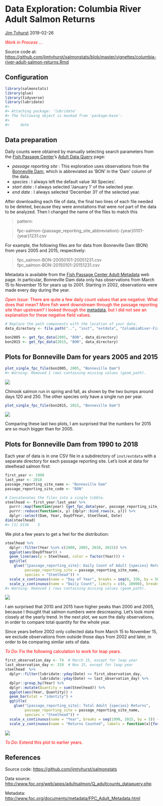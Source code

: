 Data Exploration: Columbia River Adult Salmon Returns
================
[Jim Tyhurst](https://www.jimtyhurst.com/#home)
2019-02-26

<span style="color:red">*Work in Process* …</span>

Source code at:
<https://github.com/jimtyhurst/salmonstats/blob/master/vignettes/columbia-river-adult-salmon-returns.Rmd>

## Configuration

``` r
library(salmonstats)
library(glue)
library(tidyverse)
library(lubridate)
#> 
#> Attaching package: 'lubridate'
#> The following object is masked from 'package:base':
#> 
#>     date
```

## Data preparation

Daily counts were obtained by manually selecting search parameters from
the [Fish Passage Center](http://www.fpc.org/)’s [Adult Data
Query](http://www.fpc.org/web/apps/adultsalmon/Q_adultcounts_dataquery.php)
page:

  - *passage reporting site* : This exploration uses observations from
    the [Bonneville Dam](https://www.nwp.usace.army.mil/bonneville/),
    which is abbreviated as ‘BON’ in the ‘Dam’ column of the data.
  - *species* : I always left the default value ‘All Species’.
  - *start date* : I always selected ‘January 1’ of the selected year.
  - *end date* : I always selected ‘December 31’ of the selected year.

After downloading each file of data, the final two lines of each file
needed to be deleted, because they were annotations that were *not* part
of the data to be analyzed. Then I changed the name of the files to
match this
> pattern:

> fpc-salmon-{passage\_reporting\_site\_abbreviation}-{year}0101-{year}1231.csv

For example, the following files are for data from Bonneville Dam (BON)
from years 2005 and 2015, respectively:

> fpc\_salmon-BON-20050101-20051231.csv  
> fpc\_salmon-BON-20150101-20151231.csv

Metadata is available from the [Fish Passage Center Adult
Metadata](http://www.fpc.org/documents/metadata/FPC_Adult_Metadata.html)
web page. In particular, Bonneville Dam data only has observations from
March 15 to November 15 for years up to 2001. Starting in 2002,
observations were made every day during the year.

<span style="color:red">*Open Issue*: There are quite a few daily count
values that are negative. What does that mean? More fish went downstream
through the passage reporting site than upstream? I looked through the
[metadata](http://www.fpc.org/documents/metadata/FPC_Adult_Metadata.html),
but I did not see an explanation for these negative field values.</span>

``` r
# Replace the path components with the location of your data.
data_directory <- file.path("..", "inst", "extdata", "ColumbiaRiver-FishPassageCenter", "BonnevilleDam")

bon2005 <- get_fpc_data(2005, "BON", data_directory)
bon2015 <- get_fpc_data(2015, "BON", data_directory)
```

## Plots for Bonneville Dam for years 2005 and 2015

``` r
plot_single_fpc_file(bon2005, 2005, "Bonneville Dam")
#> Warning: Removed 1 rows containing missing values (geom_path).
```

<img src="columbia-river-adult-salmon-returns_files/figure-gfm/unnamed-chunk-3-1.png" style="display: block; margin: auto;" />

Chinook salmon run in spring and fall, as shown by the two bumps around
days 120 and 250. The other species only have a single run per
year.

``` r
plot_single_fpc_file(bon2015, 2015, "Bonneville Dam")
```

<img src="columbia-river-adult-salmon-returns_files/figure-gfm/unnamed-chunk-4-1.png" style="display: block; margin: auto;" />

Comparing these last two plots, I am surprised that the numbers for 2015
are so much bigger than for 2005.

## Plots for Bonneville Dam from 1990 to 2018

Each year of data is in one CSV file in a subdirectory of `inst/extdata`
with a separate directory for each passage reporting site. Let’s look at
data for steelhead salmon first:

``` r
first_year <- 1990
last_year <- 2018
passage_reporting_site_name <- "Bonneville Dam"
passage_reporting_site_code <- "BON"

# Concatenates the files into a single tibble.
steelhead <- first_year:last_year %>% 
  purrr::map(function(year) {get_fpc_data(year, passage_reporting_site_code, data_directory)}) %>% 
  purrr::reduce(function(x, y) {dplyr::bind_rows(x, y)}) %>% 
  dplyr::select(Dam, Year, DayOfYear, Steelhead, Date)
dim(steelhead)
#> [1] 9136    5
```

We plot a few years to get a feel for the distribution:

``` r
steelhead %>% 
  dplyr::filter(Year %in% c(2000, 2005, 2010, 2015)) %>% 
  ggplot(aes(DayOfYear)) +
  geom_line(aes(y = Steelhead, color = factor(Year))) +
  ggtitle(
    glue("{passage_reporting_site}: Daily Count of Adult {species} Returns",
         passage_reporting_site = passage_reporting_site_name,
         species = "Steelhead")) +
  scale_x_continuous(name = "Day of Year", breaks = seq(0, 350, by = 50)) +
  scale_y_continuous(name = "Daily Count", limits = c(0, 10000), breaks = seq(0, 10000, by = 2000))
#> Warning: Removed 1 rows containing missing values (geom_path).
```

<img src="columbia-river-adult-salmon-returns_files/figure-gfm/unnamed-chunk-6-1.png" style="display: block; margin: auto;" />

I am surprised that 2010 and 2015 have higher peaks than 2000 and 2005,
because I thought that salmon numbers were descreasing. Let’s look more
closely at the yearly trend. In the next plot, we sum the daily
observations, in order to compare total quantity for the whole year.

Since years before 2002 only collected data from March 15 to November
15, we exclude observations from outside those days from 2002 and later,
in order to be comparing similar sets of data.

<span style="color:red">*To Do*: Fix the following calculation to work
for leap years.</span>

``` r
first_observation_day <- 74  # March 15, except for leap year
last_observation_day <- 319  # Nov 15, except for leap year
steelhead  %>% 
  dplyr::filter(lubridate::yday(Date) >= first_observation_day,
                lubridate::yday(Date) <= last_observation_day) %>% 
  dplyr::group_by(Year) %>% 
  dplyr::mutate(Quantity = sum(Steelhead)) %>%
  ggplot(aes(Year, Quantity)) +
  geom_bar(stat = "identity") +
  ggtitle(
    glue("{passage_reporting_site}: Total Adult {species} Returns",
         passage_reporting_site = passage_reporting_site_name,
         species = "Steelhead")) +
  scale_x_continuous(name = "Year", breaks = seq(1990, 2015, by = 5)) +
  scale_y_continuous(name = "Returns Counted", labels = function(x){format(x, scientific = FALSE, big.mark = ",")})
```

<img src="columbia-river-adult-salmon-returns_files/figure-gfm/unnamed-chunk-7-1.png" style="display: block; margin: auto;" />

<span style="color:red">*To Do*: Extend this plot to earlier
years.</span>

## References

Source code: <https://github.com/jimtyhurst/salmonstats>

Data source:
<http://www.fpc.org/web/apps/adultsalmon/Q_adultcounts_dataquery.php>

Metadata:
<http://www.fpc.org/documents/metadata/FPC_Adult_Metadata.html>

